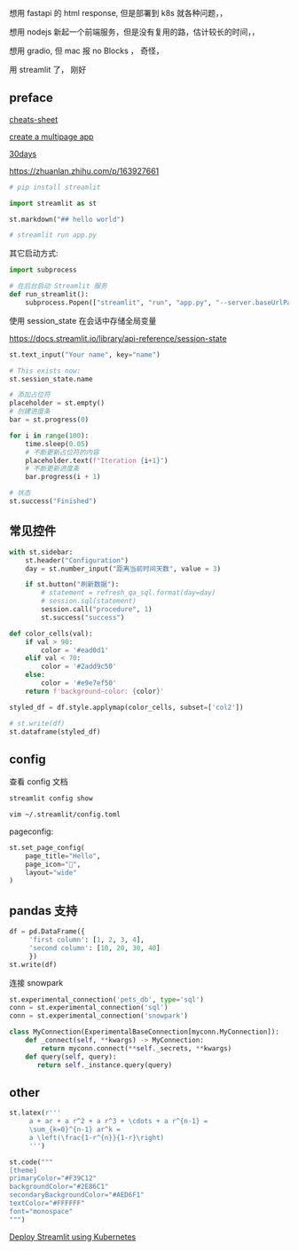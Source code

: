 
想用 fastapi 的 html response, 但是部署到 k8s 就各种问题，，

想用 nodejs 新起一个前端服务，但是没有复用的路，估计较长的时间，，

想用 gradio, 但 mac 报 no Blocks ， 奇怪，

用 streamlit 了， 刚好


## preface

[cheats-sheet](https://cheat-sheet.streamlit.app/)

[create a multipage app](https://docs.streamlit.io/get-started/tutorials/create-a-multipage-app)

[30days](https://30days.streamlit.app/)

https://zhuanlan.zhihu.com/p/163927661

```python
# pip install streamlit

import streamlit as st

st.markdown("## hello world")

# streamlit run app.py
```

其它启动方式:

```python
import subprocess

# 在后台启动 Streamlit 服务
def run_streamlit():
    subprocess.Popen(["streamlit", "run", "app.py", "--server.baseUrlPath=front"])
```

使用 session_state 在会话中存储全局变量

https://docs.streamlit.io/library/api-reference/session-state

```python
st.text_input("Your name", key="name")

# This exists now:
st.session_state.name
```


```python
# 添加占位符
placeholder = st.empty()
# 创建进度条
bar = st.progress(0)

for i in range(100):
    time.sleep(0.05)
    # 不断更新占位符的内容
    placeholder.text(f"Iteration {i+1}")
    # 不断更新进度条
    bar.progress(i + 1)

# 状态
st.success("Finished")
```

## 常见控件


```python
with st.sidebar:
    st.header("Configuration")
    day = st.number_input("距离当前时间天数", value = 3)

    if st.button("刷新数据"):
        # statement = refresh_qa_sql.format(day=day)
        # session.sql(statement)
        session.call("procedure", 1)
        st.success("success")
```


```python
def color_cells(val):
    if val > 90:
        color = '#ead0d1'
    elif val < 70:
        color = '#2add9c50' 
    else:
        color = '#e9e7ef50'
    return f'background-color: {color}'

styled_df = df.style.applymap(color_cells, subset=['col2'])

# st.write(df)
st.dataframe(styled_df)
```




## config

查看 config 文档

```bash
streamlit config show
```

```bash
vim ~/.streamlit/config.toml
```

pageconfig:

```python
st.set_page_config(
    page_title="Hello",
    page_icon="👋",
    layout="wide"
)
```



## pandas 支持

```python
df = pd.DataFrame({
     'first column': [1, 2, 3, 4],
     'second column': [10, 20, 30, 40]
     })
st.write(df)
```

连接 snowpark

```python
st.experimental_connection('pets_db', type='sql')
conn = st.experimental_connection('sql')
conn = st.experimental_connection('snowpark')

class MyConnection(ExperimentalBaseConnection[myconn.MyConnection]):
    def _connect(self, **kwargs) -> MyConnection:
        return myconn.connect(**self._secrets, **kwargs)
    def query(self, query):
       return self._instance.query(query)
```






## other

```python
st.latex(r'''
     a + ar + a r^2 + a r^3 + \cdots + a r^{n-1} =
     \sum_{k=0}^{n-1} ar^k =
     a \left(\frac{1-r^{n}}{1-r}\right)
     ''')

st.code("""
[theme]
primaryColor="#F39C12"
backgroundColor="#2E86C1"
secondaryBackgroundColor="#AED6F1"
textColor="#FFFFFF"
font="monospace"
""")
```

[Deploy Streamlit using Kubernetes](https://docs.streamlit.io/knowledge-base/tutorials/deploy/kubernetes)

